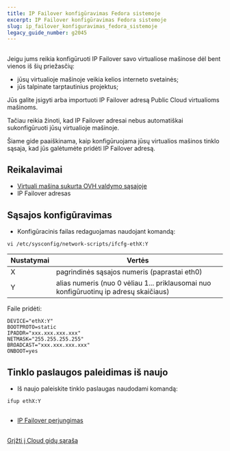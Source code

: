 ```yaml
---
title: IP Failover konfigūravimas Fedora sistemoje
excerpt: IP Failover konfigūravimas Fedora sistemoje
slug: ip_failover_konfiguravimas_fedora_sistemoje
legacy_guide_number: g2045
---
```



## 
Jeigu jums reikia konfigūruoti IP Failover savo virtualiose mašinose dėl bent vienos iš šių priežasčių:

- jūsų virtualioje mašinoje veikia kelios interneto svetainės;
- jūs talpinate tarptautinius projektus;

Jūs galite įsigyti arba importuoti IP Failover adresą Public Cloud virtualioms mašinoms.

Tačiau reikia žinoti, kad IP Failover adresai nebus automatiškai sukonfigūruoti jūsų virtualioje mašinoje.

Šiame gide paaiškinama, kaip konfigūruojama jūsų virtualios mašinos tinklo sąsaja, kad jūs galėtumėte pridėti IP Failover adresą.


## Reikalavimai

- [Virtuali mašina sukurta OVH valdymo sąsajoje]({legacy}1775)
- IP Failover adresas




## Sąsajos konfigūravimas

- Konfigūracinis failas redaguojamas naudojant komandą:

```
vi /etc/sysconfig/network-scripts/ifcfg-ethX:Y
```



|Nustatymai|Vertės|
|---|---|
|X|pagrindinės sąsajos numeris (paprastai eth0)|
|Y|alias numeris (nuo 0 vėliau 1... priklausomai nuo konfigūruotinų ip adresų skaičiaus)|


Faile pridėti:

```
DEVICE="ethX:Y"
BOOTPROTO=static
IPADDR="xxx.xxx.xxx.xxx"
NETMASK="255.255.255.255"
BROADCAST="xxx.xxx.xxx.xxx"
ONBOOT=yes
```




## Tinklo paslaugos paleidimas iš naujo

- Iš naujo paleiskite tinklo paslaugas naudodami komandą:

```
ifup ethX:Y
```





## 

- [IP Failover perjungimas]({legacy}1890)




## 
[Grįžti į Cloud gidų sąrašą]({legacy}1785)

